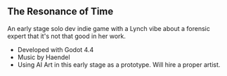 ## The Resonance of Time

An early stage solo dev indie game with a Lynch vibe about a forensic expert that it's not that good in her work.

- Developed with Godot 4.4
- Music by Haendel 
- Using AI Art in this early stage as a prototype. Will hire a proper artist.
